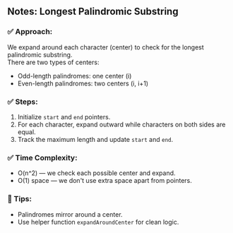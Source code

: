 ## Notes: Longest Palindromic Substring

### ✅ Approach:
We expand around each character (center) to check for the longest palindromic substring.  
There are two types of centers:
- Odd-length palindromes: one center (i)
- Even-length palindromes: two centers (i, i+1)

### ✅ Steps:
1. Initialize `start` and `end` pointers.
2. For each character, expand outward while characters on both sides are equal.
3. Track the maximum length and update `start` and `end`.

### ✅ Time Complexity:
- O(n^2) — we check each possible center and expand.
- O(1) space — we don't use extra space apart from pointers.

### 🧠 Tips:
- Palindromes mirror around a center.
- Use helper function `expandAroundCenter` for clean logic.
